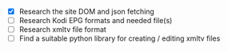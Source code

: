 - [x] Research the site DOM and json fetching
- [ ] Research Kodi EPG formats and needed file(s)
- [ ] Research xmltv file format 
- [ ] Find a suitable python library for creating / editing xmltv files
